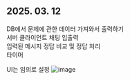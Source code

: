 ## 2025. 03. 12
DB에서 문제에 관한 데이터 가져와서 출력하기<br>
서버 클라이언트 채팅 입출력<br>
입력된 메시지 정답 비교 및 정답 처리<br>
타이머<br>

UI는 임의로 설정
![image](https://github.com/user-attachments/assets/4fbf7db6-7c7f-48e1-adb3-934204a1263e)
